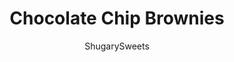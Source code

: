 ---
layout: ../../layouts/MarkdownPostLayout.astro
title: Chocolate Chip Brownies
author: ShugarySweets
pubDate: 2022-10-26
description: "Rich, chewy Chocolate Chip Brownies made with melted chocolate and cocoa powder. Top them with extra chocolate chips just before baking, and they’re sure to satisfy the most intense cocoa craving!"
image_url: https://www.shugarysweets.com/wp-content/uploads/2023/01/chocolate-chip-brownies-facebook.jpg
tags: ["Brownies and Bars","American"]
calories: 580
protein: 7
carbohydrates: 75
fats: 31
fiber: 3
ingredients: ["1 cup unsalted butter","1 1/4 cup semi-sweet chocolate morsels, divided","2 cups granulated sugar","4 large eggs","1 teaspoon vanilla extract","¾ cup unsweetened cocoa powder","1 cup all-purpose flour","½ teaspoon kosher salt","½ teaspoon baking powder"]
serves: 9
time: "55 minutes"
prepTime: "15 minutes"
instructions: ["Preheat oven to 350°F. Line a 9-inch square baking dish with parchment paper. Set aside.","In a medium sized saucepan, melt butter over medium heat. Remove from heat and add in 1/2 cup of the chocolate chips and sugar.","Stir until chocolate is completely melted. Add in eggs, one at a time, stirring completely after each addition. Stir in vanilla.","Add the cocoa powder, flour, salt, and baking powder. Using big strokes, stir in JUST until mixed and no longer see dry ingredients. DO NOT BEAT OR OVER STIR. Fold in 1/2 cup of chocolate chips with just a few strokes.","Pour batter into dish and sprinkle with remaining 1/4 cup chocolate chips and bake for about 40 minutes. Remove from oven and cool completely before cutting."]
nutrition: ["580 calories","75 grams carbohydrates","137 milligrams cholesterol","31 grams fat","3 grams fiber","7 grams protein","18 grams saturated fat","135 milligrams sodium","58 grams sugar","0 grams trans fat","11 grams unsaturated fat"]
---